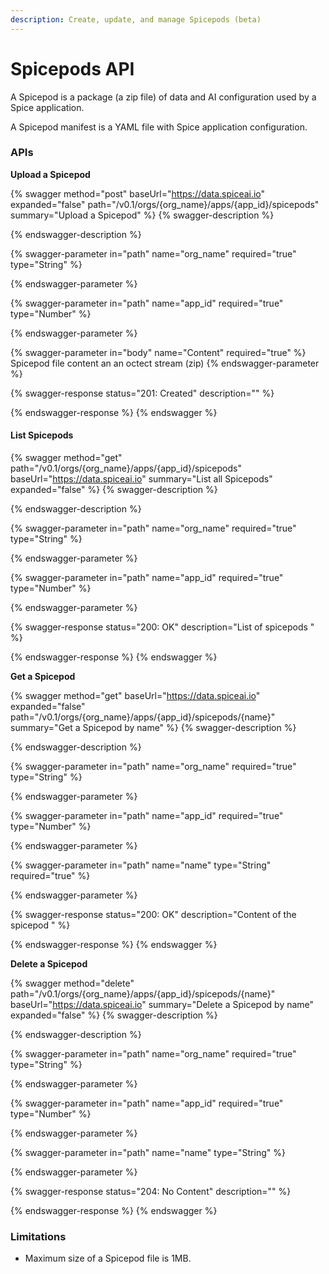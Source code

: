 ```yaml
---
description: Create, update, and manage Spicepods (beta)
---
```


# Spicepods API

A Spicepod is a package (a zip file) of data and AI configuration used by a Spice application.

A Spicepod manifest is a YAML file with Spice application configuration.

### APIs

**Upload a Spicepod**

{% swagger method="post" baseUrl="https://data.spiceai.io" expanded="false" path="/v0.1/orgs/{org_name}/apps/{app_id}/spicepods" summary="Upload a Spicepod" %}
{% swagger-description %}

{% endswagger-description %}

{% swagger-parameter in="path" name="org_name" required="true" type="String" %}

{% endswagger-parameter %}

{% swagger-parameter in="path" name="app_id" required="true" type="Number" %}

{% endswagger-parameter %}

{% swagger-parameter in="body" name="Content" required="true" %}
Spicepod file content an an octect stream (zip)
{% endswagger-parameter %}

{% swagger-response status="201: Created" description="" %}

{% endswagger-response %}
{% endswagger %}

#### List Spicepods

{% swagger method="get" path="/v0.1/orgs/{org_name}/apps/{app_id}/spicepods" baseUrl="https://data.spiceai.io" summary="List all Spicepods" expanded="false" %}
{% swagger-description %}

{% endswagger-description %}

{% swagger-parameter in="path" name="org_name" required="true" type="String" %}

{% endswagger-parameter %}

{% swagger-parameter in="path" name="app_id" required="true" type="Number" %}

{% endswagger-parameter %}

{% swagger-response status="200: OK" description="List of spicepods " %}

{% endswagger-response %}
{% endswagger %}

**Get a Spicepod**

{% swagger method="get" baseUrl="https://data.spiceai.io" expanded="false" path="/v0.1/orgs/{org_name}/apps/{app_id}/spicepods/{name}" summary="Get a Spicepod by name" %}
{% swagger-description %}

{% endswagger-description %}

{% swagger-parameter in="path" name="org_name" required="true" type="String" %}

{% endswagger-parameter %}

{% swagger-parameter in="path" name="app_id" required="true" type="Number" %}

{% endswagger-parameter %}

{% swagger-parameter in="path" name="name" type="String" required="true" %}

{% endswagger-parameter %}

{% swagger-response status="200: OK" description="Content of the spicepod " %}

{% endswagger-response %}
{% endswagger %}

**Delete a Spicepod**

{% swagger method="delete" path="/v0.1/orgs/{org_name}/apps/{app_id}/spicepods/{name}" baseUrl="https://data.spiceai.io" summary="Delete a Spicepod by name" expanded="false" %}
{% swagger-description %}

{% endswagger-description %}

{% swagger-parameter in="path" name="org_name" required="true" type="String" %}

{% endswagger-parameter %}

{% swagger-parameter in="path" name="app_id" required="true" type="Number" %}

{% endswagger-parameter %}

{% swagger-parameter in="path" name="name" type="String" %}

{% endswagger-parameter %}

{% swagger-response status="204: No Content" description="" %}

{% endswagger-response %}
{% endswagger %}

### Limitations

* Maximum size of a Spicepod file is 1MB.
